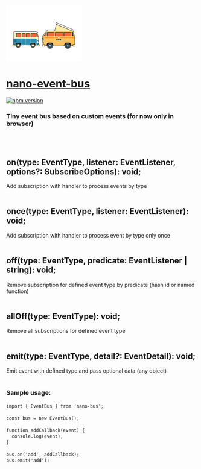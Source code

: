 <img width="200px" src="microbus.png" />

# [nano-event-bus](https://glebcha.github.io/nano-event-bus/)

[![npm version](https://badge.fury.io/js/nano-event-bus.svg)](https://badge.fury.io/js/nano-event-bus)

### Tiny event bus based on custom events (for now only in browser)
<br />
<br />

## on(type: EventType, listener: EventListener, options?: SubscribeOptions): void;

Add subscription with handler to process events by type
<br />
<br />

## once(type: EventType, listener: EventListener): void;

Add subscription with handler to process event by type only once
<br />
<br />

## off(type: EventType, predicate: EventListener | string): void;

Remove subscription for defined event type by predicate (hash id or named function)
<br />
<br />

## allOff(type: EventType): void;

Remove all subscriptions for defined event type 
<br />
<br />

## emit(type: EventType, detail?: EventDetail): void;

Emit event with defined type and pass optional data (any object)
<br />
<br />

### Sample usage:

```
import { EventBus } from 'nano-bus';

const bus = new EventBus();

function addCallback(event) {
  console.log(event);
}

bus.on('add', addCallback);
bus.emit('add');
```
